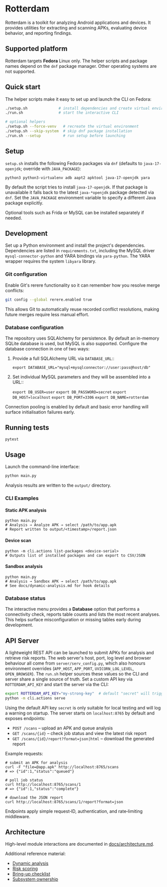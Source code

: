 # Rotterdam

Rotterdam is a toolkit for analyzing Android applications and devices. It provides utilities for extracting and scanning APKs, evaluating device behavior, and reporting findings.

## Supported platform

Rotterdam targets **Fedora** Linux only. The helper scripts and package names depend on the `dnf` package manager. Other operating systems are not supported.

## Quick start

The helper scripts make it easy to set up and launch the CLI on Fedora:

```bash
./setup.sh              # install dependencies and create virtual environment
./run.sh                # start the interactive CLI

# optional helpers
./setup.sh --force-venv   # recreate the virtual environment
./setup.sh --skip-system  # skip dnf package installation
./run.sh --setup          # run setup before launching
```

## Setup

`setup.sh` installs the following Fedora packages via `dnf` (defaults to `java-17-openjdk`; override with `JAVA_PACKAGE`):

```
python3 python3-virtualenv adb aapt2 apktool java-17-openjdk yara
```

By default the script tries to install `java-17-openjdk`. If that package is
unavailable it falls back to the latest `java-*openjdk` package detected via
`dnf`. Set the `JAVA_PACKAGE` environment variable to specify a different Java
package explicitly.

Optional tools such as Frida or MySQL can be installed separately if needed.

## Development

Set up a Python environment and install the project's dependencies.
Dependencies are listed in `requirements.txt`, including the MySQL driver
`mysql-connector-python` and YARA bindings via `yara-python`.
The YARA wrapper requires the system `libyara` library.

### Git configuration

Enable Git's rerere functionality so it can remember how you resolve merge
conflicts:

```bash
git config --global rerere.enabled true
```

This allows Git to automatically reuse recorded conflict resolutions, making
future merges require less manual effort.

### Database configuration

The repository uses SQLAlchemy for persistence. By default an in-memory
SQLite database is used, but MySQL is also supported. Configure the database
connection in one of two ways:

1. Provide a full SQLAlchemy URL via ``DATABASE_URL``::

   ``export DATABASE_URL="mysql+mysqlconnector://user:pass@host/db"``

2. Set individual MySQL parameters and they will be assembled into a URL::

   ``export DB_USER=user``
   ``export DB_PASSWORD=secret``
   ``export DB_HOST=localhost``
   ``export DB_PORT=3306``
   ``export DB_NAME=rotterdam``

Connection pooling is enabled by default and basic error handling will surface
initialisation failures early.

## Running tests

```bash
pytest
```

## Usage

Launch the command-line interface:

```bash
python main.py
```

Analysis results are written to the `output/` directory.

### CLI Examples

#### Static APK analysis

```
python main.py
# Analysis → Analyze APK → select /path/to/app.apk
# Report written to output/<timestamp>/report.json
```

#### Device scan

```
python -m cli.actions list-packages <device-serial>
# Outputs list of installed packages and can export to CSV/JSON
```

#### Sandbox analysis

```
python main.py
# Analysis → Sandbox APK → select /path/to/app.apk
# See docs/dynamic-analysis.md for hook details
```

### Database status

The interactive menu provides a **Database** option that performs a
connectivity check, reports table counts and lists the most recent analyses.
This helps surface misconfiguration or missing tables early during
development.

## API Server

A lightweight REST API can be launched to submit APKs for analysis and
retrieve risk reports. The web server's host, port, log level and browser
behaviour all come from `server/serv_config.py`, which also honours
environment overrides (`APP_HOST`, `APP_PORT`, `UVICORN_LOG_LEVEL`,
`OPEN_BROWSER`). The `run.sh` helper sources these values so the CLI and server
share a single source of truth. Set a custom API key via `ROTTERDAM_API_KEY`
and start the server via the CLI:

```bash
export ROTTERDAM_API_KEY="my-strong-key"  # default "secret" will trigger a warning
python -m cli.actions serve
```

Using the default API key `secret` is only suitable for local testing and will
log a warning on startup. The server starts on `localhost:8765` by default and
exposes endpoints:

* `POST /scans` – upload an APK and queue analysis
* `GET /scans/{id}` – check job status and view the latest risk report
* `GET /scans/{id}/report?format=json|html` – download the generated report

Example requests:

```
# submit an APK for analysis
curl -F "file=@app.apk" http://localhost:8765/scans
# => {"id":1,"status":"queued"}

# poll job status
curl http://localhost:8765/scans/1
# => {"id":1,"status":"complete"}

# download the JSON report
curl http://localhost:8765/scans/1/report?format=json
```

Endpoints apply simple request‑ID, authentication, and rate‑limiting middleware.

## Architecture

High-level module interactions are documented in
[docs/architecture.md](docs/architecture.md).

Additional reference material:

- [Dynamic analysis](docs/dynamic-analysis.md)
- [Risk scoring](docs/risk-scoring.md)
- [Bring-up checklist](docs/BRING-UP-CHECKLIST.md)
- [Subsystem ownership](docs/OWNERSHIP.md)
